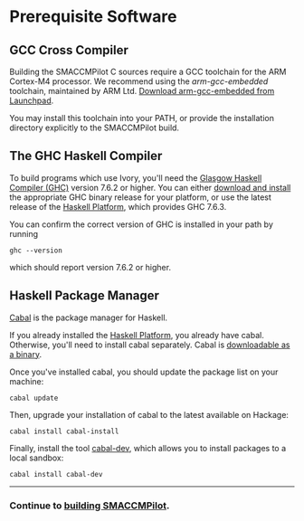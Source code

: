 # Prerequisite Software

## GCC Cross Compiler

Building the SMACCMPilot C sources require a GCC toolchain for the ARM Cortex-M4
processor. We recommend using the *arm-gcc-embedded* toolchain, maintained by
ARM Ltd. [Download arm-gcc-embedded from Launchpad][arm-gcc-embedded].

You may install this toolchain into your PATH, or provide the installation
directory explicitly to the SMACCMPilot build.

[arm-gcc-embedded]: http://launchpad.net/gcc-arm-embedded

## The GHC Haskell Compiler

To build programs which use Ivory, you'll need the [Glasgow Haskell Compiler
(GHC)][ghc] version 7.6.2 or higher. You can either [download and
install][ghc762] the appropriate GHC binary release for your platform, or use
the latest release of the [Haskell Platform][haskell-platform], which provides
GHC 7.6.3.

[ghc]: http://www.haskell.org/ghc/
[ghc762]: http://www.haskell.org/ghc/download_ghc_7_6_2
[haskell-platform]: http://www.haskell.org/platform/

You can confirm the correct version of GHC is installed in your path by running

```
ghc --version
```

which should report version 7.6.2 or higher.

## Haskell Package Manager

[Cabal][cabal] is the package manager for Haskell.

If you already installed the [Haskell Platform][haskell-platform], you already
have cabal. Otherwise, you'll need to install cabal separately. Cabal is
[downloadable as a binary][cabal-download].

Once you've installed cabal, you should update the package list on your machine:

```
cabal update
```

Then, upgrade your installation of cabal to the latest available on Hackage:

```
cabal install cabal-install
```

Finally, install the tool [cabal-dev][cabal-dev], which allows you to install packages to
a local sandbox:

```
cabal install cabal-dev
```

[cabal]: http://haskell.org/cabal
[cabal-download]: http://haskell.org/cabal/download.html
[smaccmpilot-build]: http://github.com/galoisinc/smaccmpilot-build
[cabal-dev]: http://hackage.haskell.org/package/cabal-dev

------------------------
### Continue to [building SMACCMPilot](build.html).
